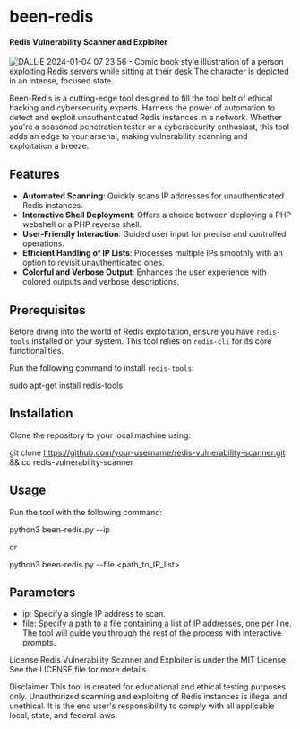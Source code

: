 # been-redis

#### Redis Vulnerability Scanner and Exploiter

![DALL·E 2024-01-04 07 23 56 - Comic book style illustration of a person exploiting Redis servers while sitting at their desk  The character is depicted in an intense, focused state](https://github.com/pronsSec/been-redis/assets/93559326/3882af90-457c-4b21-bfb0-f96c344177fe)


Been-Redis is a cutting-edge tool designed to fill the tool belt of ethical hacking and cybersecurity experts. Harness the power of automation to detect and exploit unauthenticated Redis instances in a network. Whether you're a seasoned penetration tester or a cybersecurity enthusiast, this tool adds an edge to your arsenal, making vulnerability scanning and exploitation a breeze. 

## Features

- **Automated Scanning**: Quickly scans IP addresses for unauthenticated Redis instances.
- **Interactive Shell Deployment**: Offers a choice between deploying a PHP webshell or a PHP reverse shell.
- **User-Friendly Interaction**: Guided user input for precise and controlled operations.
- **Efficient Handling of IP Lists**: Processes multiple IPs smoothly with an option to revisit unauthenticated ones.
- **Colorful and Verbose Output**: Enhances the user experience with colored outputs and verbose descriptions.

## Prerequisites

Before diving into the world of Redis exploitation, ensure you have `redis-tools` installed on your system. This tool relies on `redis-cli` for its core functionalities.

Run the following command to install `redis-tools`:

sudo apt-get install redis-tools

## Installation

Clone the repository to your local machine using:

git clone https://github.com/your-username/redis-vulnerability-scanner.git && cd redis-vulnerability-scanner

## Usage

Run the tool with the following command:

python3 been-redis.py --ip <IP-ADDRESS>

or

python3 been-redis.py --file <path_to_IP_list>

## Parameters

- ip: Specify a single IP address to scan.
- file: Specify a path to a file containing a list of IP addresses, one per line.
The tool will guide you through the rest of the process with interactive prompts.

License
Redis Vulnerability Scanner and Exploiter is under the MIT License. See the LICENSE file for more details.

Disclaimer
This tool is created for educational and ethical testing purposes only. Unauthorized scanning and exploiting of Redis instances is illegal and unethical. It is the end user's responsibility to comply with all applicable local, state, and federal laws.
